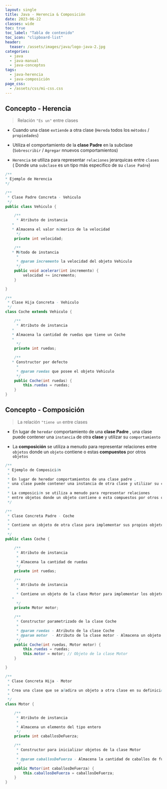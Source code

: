 ```yaml
---
layout: single
title: Java - Herencia & Composición
date: 2023-06-22
classes: wide
toc: true
toc_label: "Tabla de contenido"
toc_icon: "clipboard-list"
header:
  teaser: /assets/images/java/logo-java-2.jpg
categories:
  - java
  - java-manual
  - java-conceptos
tags:
  - java-herencia
  - java-composición
page_css: 
  - /assets/css/mi-css.css
---
```


## Concepto - Herencia

> Relación ``"Es un"`` entre clases

* Cuando una clase ``extiende`` a otra clase (``Hereda`` todos los ``métodos`` / ``propiedades``)

* Utiliza el comportamiento de la **clase Padre** en la subclase (``Sobrescribir`` / ``Agregar`` nnuevos comportamientos)

* ``Herencia`` se utiliza para representar ``relaciones`` jerarquicas entre ``clases`` ( Donde una ``subclase`` es un tipo más especifico de su ``clase Padre``)


```java
/**
* Ejemplo de Herencia
*/

/**
 * Clase Padre Concreta - Vehiculo
 */
public class Vehiculo {

	/**
	 * Atributo de instancia
   * 
   * Almacena el valor númerico de la velocidad
	 */
	private int velocidad;

	/**
   * Método de instancia
	 * 
	 * @param incremento la velocidad del objeto Vehiculo
	 */
	public void acelerar(int incremento) {
		velocidad += incremento;
	}

}

/**
 * Clase Hija Concreta - Vehiculo
 */
class Coche extends Vehiculo {

	/**
	 * Atributo de instancia
   * 
   * Almacena la cantidad de ruedas que tiene un Coche
   * 
	 */
	private int ruedas;

	/**
   * Constructor por defecto
	 * 
	 * @param ruedas que posee el objeto Vehiculo
	 */
	public Coche(int ruedas) {
		this.ruedas = ruedas;
	}
}
```

## Concepto - Composición

> La relación ``"tiene un`` entre clases

- En lugar de ``heredar`` comportamiento de una **clase Padre** , una clase puede contener una ``instancia`` de otra **clase** y utilizar su ``comportamiento``

- La **composición** se utiliza a menudo para representar relaciones entre ``objetos`` donde un ``objeto`` contiene o estas **compuestos** por otros ``objetos``

```java
/**
 * Ejemplo de Composición
 * 
 * En lugar de heredar comportamientos de una clase padre , 
 * una clase puede contener una instancia de otra clase y utilizar su comportamiento
 * 
 * La composición se utiliza a menudo para representar relaciones 
 * entre objetos donde un objeto contiene o esta compuestos por otros objetos
 */

/**
 * Clase Concreta Padre - Coche
 * 
 * Contiene un objeto de otra clase para implementar sus propios objetos
 *
 */
public class Coche {

	/**
	 * Atributo de instancia
	 * 
	 * Almacena la cantidad de ruedas
	 */
	private int ruedas;

	/**
	 * Atributo de instancia 
	 * 
	 * Contiene un objeto de la clase Motor para implementar los objetos de la clase Coche
   * 
	 */
	private Motor motor;

	/**
	 * Constructor parametrizado de la clase Coche
	 * 
	 * @param ruedas - Atributo de la clase Coche
	 * @param motor  - Atributo de la clase motor - Almacena un objeto Motor para poder invocar tanto los metodos / atributos propios de la clase
	 */
	public Coche(int ruedas, Motor motor) {
		this.ruedas = ruedas;
		this.motor = motor; // Objeto de la clase Motor
	}

}

/**
 * Clase Concreta Hija - Motor
 *  
 * Crea una clase que se añadira un objeto a otra clase en su definición
 *
 */
class Motor {

	/**
	 * Atributo de instancia
	 * 
	 * Almacena un elemento del tipo entero
	 */
	private int caballosDeFuerza;

	/**
	 * Constructor para inicializar objetos de la clase Motor
	 * 
	 * @param caballosDeFuerza - Almacena la cantidad de caballos de fuerza del objeto motor
	 */
	public Motor(int caballosDeFuerza) {
		this.caballosDeFuerza = caballosDeFuerza;
	}
}
```